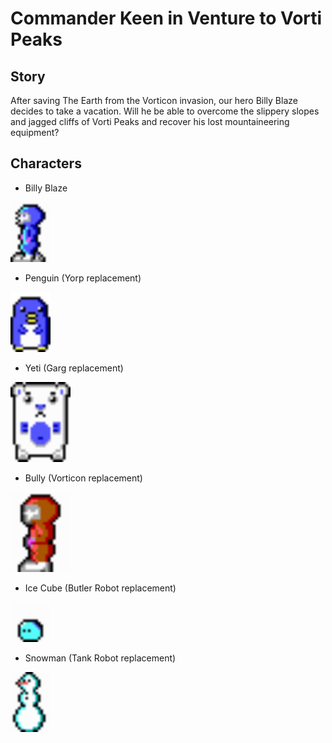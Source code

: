 # Commander Keen in Venture to Vorti Peaks

## Story

After saving The Earth from the Vorticon invasion, our hero Billy Blaze decides to take a vacation.
Will he be able to overcome the slippery slopes and jagged cliffs of Vorti Peaks and recover his lost mountaineering equipment?

## Characters

* Billy Blaze

<img src="./readme/gif/keen.gif" alt="keen" width=64 height=96/>

* Penguin (Yorp replacement)

<img src="./readme/gif/penguin.gif" alt="penguin" width=64 height=96/>

* Yeti (Garg replacement)

<img src="./readme/gif/yeti.gif" alt="penguin" width=96 height=128/>

* Bully (Vorticon replacement)

<img src="./readme/gif/bully.gif" alt="penguin" width=96 height=128/>

* Ice Cube (Butler Robot replacement)

<img src="./readme/gif/butler.gif" alt="penguin" width=64 height=64/>

* Snowman (Tank Robot replacement)

<img src="./readme/gif/snowman.gif" alt="penguin" width=64 height=96/>
